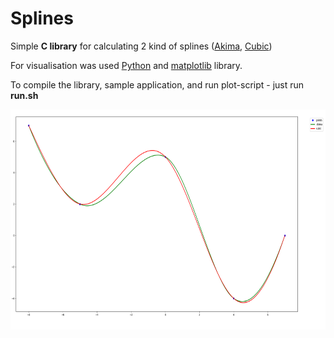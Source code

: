 # Splines
Simple **C library** for calculating 2 kind of splines ([Akima](https://en.wikipedia.org/wiki/Akima_spline), [Cubic](https://en.wikiversity.org/wiki/Cubic_Spline_Interpolation))

For visualisation was used [Python](https://www.python.org/) and [matplotlib](https://matplotlib.org/) library.

To compile the library, sample application, and run plot-script - just run **run.sh**

<img src="img/splines.png"  width="700" height="352">